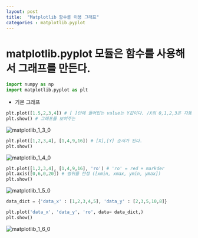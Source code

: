 ```yaml
---
layout: post
title:  "Matplotlib 함수를 이용 그래프"
categories : matplotlib.pyplot
---
```




# matplotlib.pyplot 모듈은 함수를 사용해서 그래프를 만든다.


```python
import numpy as np
import matplotlib.pyplot as plt
```

- 기본 그래프


```python
plt.plot([1.5,2,3,4]) # [ ]안에 들어있는 value는 Y값이다. /X의 0,1,2,3은 자동 생성
plt.show() # 그래프를 보여주는 
```

![matplotlib_1_3_0](/Users/ijunhui/Desktop/sleeptiger-github-blog/sleeptiger.github.io/_posts/2023-01-11first.assets/matplotlib_1_3_0.png)


```python
plt.plot([1,2,3,4], [1,4,9,16]) # [X],[Y] 순서가 된다.
plt.show()
```


![matplotlib_1_4_0](/Users/ijunhui/Desktop/sleeptiger-github-blog/sleeptiger.github.io/_posts/2023-01-11first.assets/matplotlib_1_4_0.png)

```python
plt.plot([1,2,3,4], [1,4,9,16], 'ro') # 'ro' = red + markder
plt.axis([0,6,0,20]) # 범위를 한정 ([xmin, xmax, ymin, ymax])
plt.show()
```


![matplotlib_1_5_0](/Users/ijunhui/Desktop/sleeptiger-github-blog/sleeptiger.github.io/_posts/2023-01-11first.assets/matplotlib_1_5_0.png)

```python
data_dict = {'data_x' : [1,2,3,4,5], 'data_y' : [2,3,5,10,8]}

plt.plot('data_x', 'data_y', 'ro', data= data_dict,)
plt.show()
```


![matplotlib_1_6_0](/Users/ijunhui/Desktop/sleeptiger-github-blog/sleeptiger.github.io/_posts/2023-01-11first.assets/matplotlib_1_6_0.png)

```python

```
